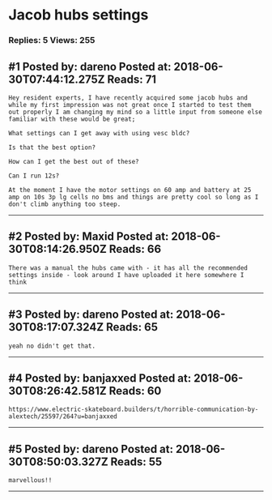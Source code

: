 # Jacob hubs settings

### Replies: 5 Views: 255

## \#1 Posted by: dareno Posted at: 2018-06-30T07:44:12.275Z Reads: 71

```
Hey resident experts, I have recently acquired some jacob hubs and while my first impression was not great once I started to test them out properly I am changing my mind so a little input from someone else familiar with these would be great;

What settings can I get away with using vesc bldc?

Is that the best option?

How can I get the best out of these?

Can I run 12s?

At the moment I have the motor settings on 60 amp and battery at 25 amp on 10s 3p lg cells no bms and things are pretty cool so long as I don't climb anything too steep.
```

---
## \#2 Posted by: Maxid Posted at: 2018-06-30T08:14:26.950Z Reads: 66

```
There was a manual the hubs came with - it has all the recommended settings inside - look around I have uploaded it here somewhere I think
```

---
## \#3 Posted by: dareno Posted at: 2018-06-30T08:17:07.324Z Reads: 65

```
yeah no didn't get that.
```

---
## \#4 Posted by: banjaxxed Posted at: 2018-06-30T08:26:42.581Z Reads: 60

```
https://www.electric-skateboard.builders/t/horrible-communication-by-alextech/25597/264?u=banjaxxed
```

---
## \#5 Posted by: dareno Posted at: 2018-06-30T08:50:03.327Z Reads: 55

```
marvellous!!
```

---
